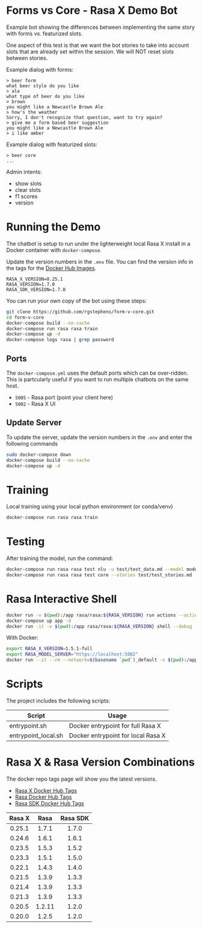 # Forms vs Core - Rasa X Demo Bot

Example bot showing the differences between implementing the same story with forms vs. featurized slots.

One aspect of this test is that we want the bot stories to take into account slots that are already
set within the session. We will NOT reset slots between stories.

Example dialog with forms:

```
> beer form
what beer style do you like
> ale
what type of beer do you like
> brown
you might like a Newcastle Brown Ale
> how's the weather
Sorry, I don't recognize that question, want to try again?
> give me a form based beer suggestion
you might like a Newcastle Brown Ale
> i like amber
```

Example dialog with featurized slots:

```
> beer core
...
```

Admin intents:

- show slots
- clear slots
- f1 scores
- version

# Running the Demo

The chatbot is setup to run under the lighterweight local Rasa X install in a Docker container with `docker-compose`.

Update the version numbers in the `.env` file. You can find the version info in the tags for the [Docker Hub Images](https://hub.docker.com/u/rasa).

```
RASA_X_VERSION=0.25.1
RASA_VERSION=1.7.0
RASA_SDK_VERSION=1.7.0
```

You can run your own copy of the bot using these steps:

```sh
git clone https://github.com/rgstephens/form-v-core.git
cd form-v-core
docker-compose build --no-cache
docker-compose run rasa rasa train
docker-compose up -d
docker-compose logs rasa | grep password
```

## Ports

The `docker-compose.yml` uses the default ports which can be over-ridden. This is partcularly useful if you want to run multiple chatbots on the same host.

- `5005` - Rasa port (point your client here)
- `5002` - Rasa X UI

## Update Server

To update the server, update the version numbers in the `.env` and enter the following commands

```sh
sudo docker-compose down
docker-compose build --no-cache
docker-compose up -d
```

# Training

Local training using your local python environment (or conda/venv)

```sh
docker-compose run rasa rasa train
```

# Testing

After training the model, run the command:

```sh
docker-compose run rasa rasa test nlu -u test/test_data.md --model models/$(ls models)
docker-compose run rasa rasa test core --stories test/test_stories.md
```

# Rasa Interactive Shell

```sh
docker run -v $(pwd):/app rasa/rasa:${RASA_VERSION} run actions --actions actions.actions
docker-compose up app -d
docker run -it -v $(pwd):/app rasa/rasa:${RASA_VERSION} shell --debug
```

With Docker:

```sh
export RASA_X_VERSION=1.5.1-full
export RASA_MODEL_SERVER="https://localhost:5002"
docker run --it --rm --network=$(basename `pwd`)_default -v $(pwd):/app rasa/rasa:${RASA_X_VERSION} shell --model /app/models/$(ls models) --endpoints endpoints_local.yml
```

# Scripts

The project includes the following scripts:

| Script              | Usage                              |
| ------------------- | ---------------------------------- |
| entrypoint.sh       | Docker entrypoint for full Rasa X  |
| entrypoint_local.sh | Docker entrypoint for local Rasa X |

# Rasa X & Rasa Version Combinations

The docker repo tags page will show you the latest versions.

* [Rasa X Docker Hub Tags](https://hub.docker.com/r/rasa/rasa-x/tags)
* [Rasa Docker Hub Tags](https://hub.docker.com/r/rasa/rasa/tags)
* [Rasa SDK Docker Hub Tags](https://hub.docker.com/r/rasa/rasa-sdk/tags)

| Rasa X |  Rasa  | Rasa SDK |
| :----: | :----: | :------: |
| 0.25.1 | 1.7.1  |  1.7.0   |
| 0.24.6 | 1.6.1  |  1.6.1   |
| 0.23.5 | 1.5.3  |  1.5.2   |
| 0.23.3 | 1.5.1  |  1.5.0   |
| 0.22.1 | 1.4.3  |  1.4.0   |
| 0.21.5 | 1.3.9  |  1.3.3   |
| 0.21.4 | 1.3.9  |  1.3.3   |
| 0.21.3 | 1.3.9  |  1.3.3   |
| 0.20.5 | 1.2.11 |  1.2.0   |
| 0.20.0 | 1.2.5  |  1.2.0   |

